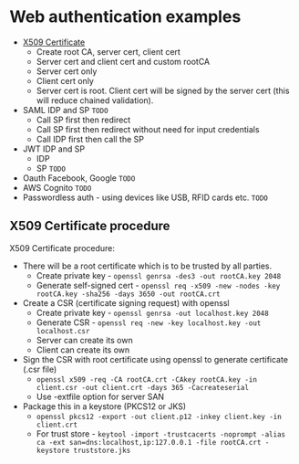 # Web authentication examples
- [X509 Certificate](#x509-certificate-procedure)
  - Create root CA, server cert, client cert
  - Server cert and client cert and custom rootCA
  - Server cert only
  - Client cert only
  - Server cert is root. Client cert will be signed by the server cert (this will reduce chained validation).
- SAML IDP and SP `TODO`
  - Call SP first then redirect
  - Call SP first then redirect without need for input credentials
  - Call IDP first then call the SP
- JWT IDP and SP
  - IDP
  - SP `TODO`
- Oauth Facebook, Google `TODO`
- AWS Cognito `TODO`
- Passwordless auth - using devices like USB, RFID cards etc. `TODO`

## X509 Certificate procedure
X509 Certificate procedure:
- There will be a root certificate which is to be trusted by all parties.
  - Create private key - `openssl genrsa -des3 -out rootCA.key 2048`
  - Generate self-signed cert - `openssl req -x509 -new -nodes -key rootCA.key -sha256 -days 3650 -out rootCA.crt`
- Create a CSR (certificate signing request) with openssl
  - Create private key - `openssl genrsa -out localhost.key 2048`
  - Generate CSR - `openssl req -new -key localhost.key -out localhost.csr`
  - Server can create its own
  - Client can create its own
- Sign the CSR with root certificate using openssl to generate certificate (.csr file)
  - `openssl x509 -req -CA rootCA.crt -CAkey rootCA.key -in client.csr -out client.crt -days 365 -Cacreateserial`
  - Use -extfile option for server SAN
- Package this in a keystore (PKCS12 or JKS)
  - `openssl pkcs12 -export -out client.p12 -inkey client.key -in client.crt`
  - For trust store - `keytool -import -trustcacerts -noprompt -alias ca -ext san=dns:localhost,ip:127.0.0.1 -file rootCA.crt -keystore truststore.jks`
